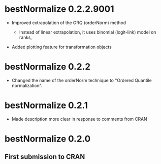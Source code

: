 # bestNormalize 0.2.2.9001

- Improved extrapolation of the ORQ (orderNorm) method
    - Instead of linear extrapolation, it uses binomial (logit-link) model on ranks,
    
- Added plotting feature for transformation objects

# bestNormalize 0.2.2

- Changed the name of the orderNorm technique to "Ordered Quantile normalization".

# bestNormalize 0.2.1

- Made description more clear in response to comments from CRAN 

# bestNormalize 0.2.0

## First submission to CRAN
